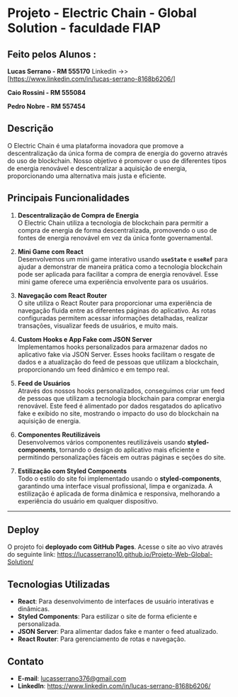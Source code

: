 # Projeto - Electric Chain - Global Solution -  faculdade FIAP

## Feito pelos Alunos :
**Lucas Serrano - RM 555170** Linkedin ->> [https://www.linkedin.com/in/lucas-serrano-8168b6206/]

**Caio Rossini - RM 555084**

**Pedro Nobre - RM 557454**

## Descrição
O Electric Chain é uma plataforma inovadora que promove a descentralização da única forma de compra de energia do governo através do uso de blockchain. Nosso objetivo é promover o uso de diferentes tipos de energia renovável e descentralizar a aquisição de energia, proporcionando uma alternativa mais justa e eficiente. 

## Principais Funcionalidades
1. **Descentralização de Compra de Energia**  
   O Electric Chain utiliza a tecnologia de blockchain para permitir a compra de energia de forma descentralizada, promovendo o uso de fontes de energia renovável em vez da única fonte governamental. 

2. **Mini Game com React**  
   Desenvolvemos um mini game interativo usando **`useState`** e **`useRef`** para ajudar a demonstrar de maneira prática como a tecnologia blockchain pode ser aplicada para facilitar a compra de energia renovável. Esse mini game oferece uma experiência envolvente para os usuários.

3. **Navegação com React Router**  
   O site utiliza o React Router para proporcionar uma experiência de navegação fluida entre as diferentes páginas do aplicativo. As rotas configuradas permitem acessar informações detalhadas, realizar transações, visualizar feeds de usuários, e muito mais.

4. **Custom Hooks e App Fake com JSON Server**  
   Implementamos hooks personalizados para armazenar dados no aplicativo fake via JSON Server. Esses hooks facilitam o resgate de dados e a atualização do feed de pessoas que utilizam a blockchain, proporcionando um feed dinâmico e em tempo real.

5. **Feed de Usuários**  
   Através dos nossos hooks personalizados, conseguimos criar um feed de pessoas que utilizam a tecnologia blockchain para comprar energia renovável. Este feed é alimentado por dados resgatados do aplicativo fake e exibido no site, mostrando o impacto do uso do blockchain na aquisição de energia.

6. **Componentes Reutilizáveis**  
   Desenvolvemos vários componentes reutilizáveis usando **styled-components**, tornando o design do aplicativo mais eficiente e permitindo personalizações fáceis em outras páginas e seções do site.

7. **Estilização com Styled Components**  
   Todo o estilo do site foi implementado usando o **styled-components**, garantindo uma interface visual profissional, limpa e organizada. A estilização é aplicada de forma dinâmica e responsiva, melhorando a experiência do usuário em qualquer dispositivo.

---
## Deploy
O projeto foi **deployado com GitHub Pages**. Acesse o site ao vivo através do seguinte link:
https://lucasserrano10.github.io/Projeto-Web-Global-Solution/

## Tecnologias Utilizadas
- **React**: Para desenvolvimento de interfaces de usuário interativas e dinâmicas.
- **Styled Components**: Para estilizar o site de forma eficiente e personalizada.
- **JSON Server**: Para alimentar dados fake e manter o feed atualizado.
- **React Router**: Para gerenciamento de rotas e navegação.


## Contato
- **E-mail**: lucasserrano376@gmail.com
- **LinkedIn**: https://www.linkedin.com/in/lucas-serrano-8168b6206/

